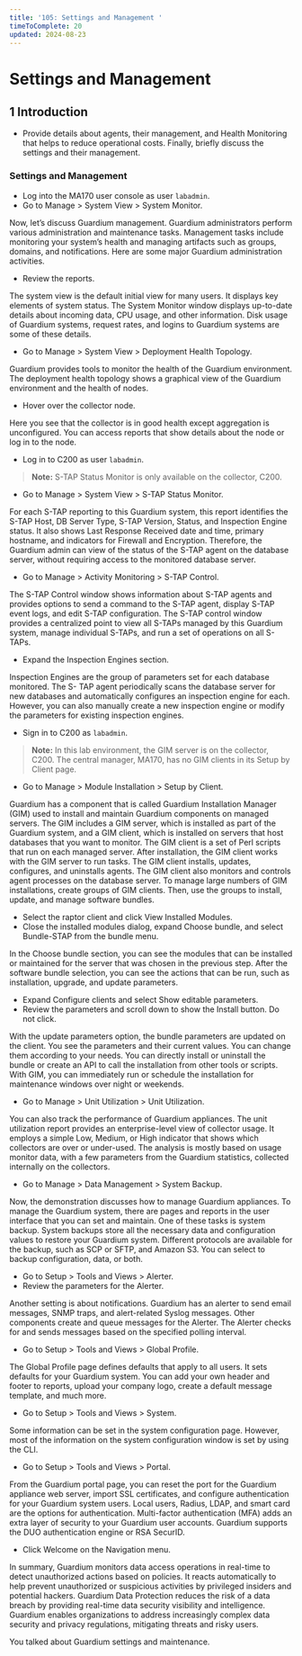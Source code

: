 ```yaml
---
title: '105: Settings and Management '
timeToComplete: 20
updated: 2024-08-23
---
```

# Settings and Management

## 1 Introduction


- Provide details about agents, their management, and Health Monitoring that helps to
    reduce operational costs. Finally, briefly discuss the settings and their management.
    
### Settings and Management

- Log into the MA170 user console as user `labadmin`.
- Go to Manage > System View > System Monitor.


Now, let’s discuss Guardium management. Guardium administrators perform various
administration and maintenance tasks. Management tasks include monitoring your
system’s health and managing artifacts such as groups, domains, and notifications. Here
are some major Guardium administration activities.

- Review the reports.


The system view is the default initial view for many users. It displays key elements of
system status.
The System Monitor window displays up-to-date details about incoming data, CPU usage,
and other information. Disk usage of Guardium systems, request rates, and logins to
Guardium systems are some of these details.


- Go to Manage > System View > Deployment Health Topology.


Guardium provides tools to monitor the health of the Guardium environment. The
deployment health topology shows a graphical view of the Guardium environment and the
health of nodes.

- Hover over the collector node.


Here you see that the collector is in good health except aggregation is unconfigured. You
can access reports that show details about the node or log in to the node.


- Log in to C200 as user `labadmin`. 
> **Note:** S-TAP Status Monitor is only available on the collector, C200.

- Go to Manage > System View > S-TAP Status Monitor.


For each S-TAP reporting to this Guardium system, this report identifies the S-TAP Host,
DB Server Type, S-TAP Version, Status, and Inspection Engine status. It also shows Last
Response Received date and time, primary hostname, and indicators for Firewall and
Encryption.
Therefore, the Guardium admin can view of the status of the S-TAP agent on the database
server, without requiring access to the monitored database server.


- Go to Manage > Activity Monitoring > S-TAP Control.


The S-TAP Control window shows information about S-TAP agents and provides options
to send a command to the S-TAP agent, display S-TAP event logs, and edit S-TAP
configuration.
The S-TAP control window provides a centralized point to view all S-TAPs managed by
this Guardium system, manage individual S-TAPs, and run a set of operations on all S-
TAPs.


- Expand the Inspection Engines section.


Inspection Engines are the group of parameters set for each database monitored. The S-
TAP agent periodically scans the database server for new databases and automatically
configures an inspection engine for each. However, you can also manually create a new
inspection engine or modify the parameters for existing inspection engines.


- Sign in to C200 as `labadmin`. 
> **Note:** In this lab environment, the GIM server is on the collector, C200. The central manager, MA170, has no GIM clients in its Setup by Client page.

- Go to Manage > Module Installation > Setup by Client.


Guardium has a component that is called Guardium Installation Manager (GIM) used to
install and maintain Guardium components on managed servers.
The GIM includes a GIM server, which is installed as part of the Guardium system, and a
GIM client, which is installed on servers that host databases that you want to monitor.
The GIM client is a set of Perl scripts that run on each managed server. After installation,
the GIM client works with the GIM server to run tasks. The GIM client installs, updates,
configures, and uninstalls agents. The GIM client also monitors and controls agent
processes on the database server.
To manage large numbers of GIM installations, create groups of GIM clients. Then, use
the groups to install, update, and manage software bundles.


- Select the raptor client and click View Installed Modules.
- Close the installed modules dialog, expand Choose bundle, and select Bundle-STAP from
    the bundle menu.


In the Choose bundle section, you can see the modules that can be installed or maintained
for the server that was chosen in the previous step. After the software bundle selection,
you can see the actions that can be run, such as installation, upgrade, and update
parameters.


- Expand Configure clients and select Show editable parameters.
- Review the parameters and scroll down to show the Install button. Do not click.


With the update parameters option, the bundle parameters are updated on the client. You
see the parameters and their current values. You can change them according to your
needs.
You can directly install or uninstall the bundle or create an API to call the installation from
other tools or scripts. With GIM, you can immediately run or schedule the installation for
maintenance windows over night or weekends.

- Go to Manage > Unit Utilization > Unit Utilization.


You can also track the performance of Guardium appliances. The unit utilization report
provides an enterprise-level view of collector usage. It employs a simple Low, Medium, or
High indicator that shows which collectors are over or under-used. The analysis is mostly
based on usage monitor data, with a few parameters from the Guardium statistics,
collected internally on the collectors.


- Go to Manage > Data Management > System Backup.


Now, the demonstration discusses how to manage Guardium appliances. To manage the
Guardium system, there are pages and reports in the user interface that you can set and
maintain.
One of these tasks is system backup. System backups store all the necessary data and
configuration values to restore your Guardium system.
Different protocols are available for the backup, such as SCP or SFTP, and Amazon S3.
You can select to backup configuration, data, or both.


- Go to Setup > Tools and Views > Alerter.
- Review the parameters for the Alerter.


Another setting is about notifications. Guardium has an alerter to send email messages,
SNMP traps, and alert-related Syslog messages. Other components create and queue
messages for the Alerter. The Alerter checks for and sends messages based on the
specified polling interval.


- Go to Setup > Tools and Views > Global Profile.


The Global Profile page defines defaults that apply to all users.
It sets defaults for your Guardium system. You can add your own header and footer to
reports, upload your company logo, create a default message template, and much more.


- Go to Setup > Tools and Views > System.


Some information can be set in the system configuration page. However, most of the
information on the system configuration window is set by using the CLI.


- Go to Setup > Tools and Views > Portal.


From the Guardium portal page, you can reset the port for the Guardium appliance web
server, import SSL certificates, and configure authentication for your Guardium system
users. Local users, Radius, LDAP, and smart card are the options for authentication.
Multi-factor authentication (MFA) adds an extra layer of security to your Guardium user
accounts. Guardium supports the DUO authentication engine or RSA SecurID.


- Click Welcome on the Navigation menu.


In summary, Guardium monitors data access operations in real-time to detect unauthorized
actions based on policies. It reacts automatically to help prevent unauthorized or
suspicious activities by privileged insiders and potential hackers.
Guardium Data Protection reduces the risk of a data breach by providing real-time data
security visibility and intelligence. Guardium enables organizations to address increasingly
complex data security and privacy regulations, mitigating threats and risky users.


You talked about Guardium settings and maintenance.
